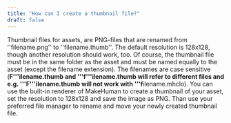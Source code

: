 ```yaml
---
title: "How can I create a thumbnail file?"
draft: false
---
```


Thumbnail files for assets, are PNG-files that are renamed from ''filename.png'' to ''filename.thumb''. The default resolution is 128x128, though another resolution should work, too. Of course, the thumbnail file must be in the same folder as the asset and must be named equally to the asset (except the filename extension). The filenames are case sensitive (**F'''ilename.thumb and '''f'''ilename.thumb will refer to different files and e.g. '''F'''ilename.thumb will not work with '''f**ilename.mhclo).
You can use the built-in renderer of MakeHuman to create a thumbnail of your asset, set the resolution to 128x128 and save the image as PNG. Than use your preferred file manager to rename and move your newly created thumbnail file.